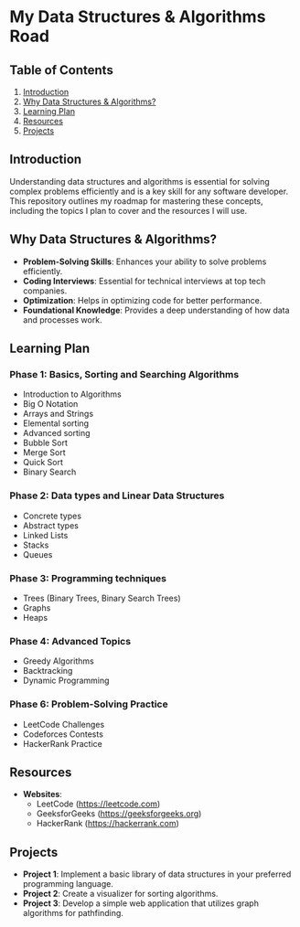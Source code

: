 # My Data Structures & Algorithms Road

## Table of Contents

1. [Introduction](#introduction)
2. [Why Data Structures & Algorithms?](#why-data-structures--algorithms)
3. [Learning Plan](#learning-plan)
4. [Resources](#resources)
5. [Projects](#projects)

## Introduction

Understanding data structures and algorithms is essential for solving complex problems efficiently and is a key skill for any software developer. This repository outlines my roadmap for mastering these concepts, including the topics I plan to cover and the resources I will use.

## Why Data Structures & Algorithms?

- **Problem-Solving Skills**: Enhances your ability to solve problems efficiently.
- **Coding Interviews**: Essential for technical interviews at top tech companies.
- **Optimization**: Helps in optimizing code for better performance.
- **Foundational Knowledge**: Provides a deep understanding of how data and processes work.

## Learning Plan

### Phase 1: Basics, Sorting and Searching Algorithms
- Introduction to Algorithms
- Big O Notation
- Arrays and Strings
- Elemental sorting
- Advanced sorting
- Bubble Sort
- Merge Sort
- Quick Sort
- Binary Search

### Phase 2: Data types and Linear Data Structures
- Concrete types
- Abstract types
- Linked Lists
- Stacks
- Queues

### Phase 3: Programming techniques
- Trees (Binary Trees, Binary Search Trees)
- Graphs
- Heaps

### Phase 4: Advanced Topics
- Greedy Algorithms
- Backtracking
- Dynamic Programming

### Phase 6: Problem-Solving Practice
- LeetCode Challenges
- Codeforces Contests
- HackerRank Practice

## Resources

- **Websites**:
  - LeetCode (https://leetcode.com)
  - GeeksforGeeks (https://geeksforgeeks.org)
  - HackerRank (https://hackerrank.com)

## Projects

- **Project 1**: Implement a basic library of data structures in your preferred programming language.
- **Project 2**: Create a visualizer for sorting algorithms.
- **Project 3**: Develop a simple web application that utilizes graph algorithms for pathfinding.

